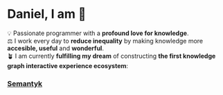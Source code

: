 # Daniel, I am 🌱

💡 Passionate programmer with a **profound love for knowledge**. <br>
⚖️ I work every day to **reduce inequality** by making knowledge more **accesible, useful** and **wonderful**. <br>
🪴 I am currently **fulfilling my dream** of constructing **the first knowledge graph interactive experience ecosystem**: 
### [Semantyk](https://www.semantyk.com)
